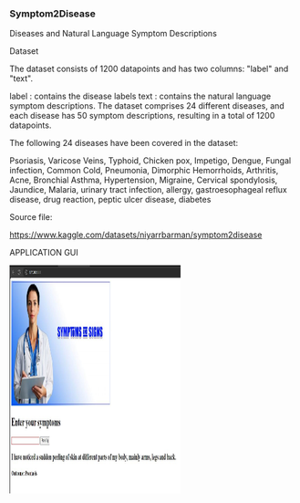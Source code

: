 ### Symptom2Disease

Diseases and Natural Language Symptom Descriptions

Dataset

The dataset consists of 1200 datapoints and has two columns: "label" and "text".

label : contains the disease labels
text : contains the natural language symptom descriptions.
The dataset comprises 24 different diseases, and each disease has 50 symptom descriptions, resulting in a total of 1200 datapoints.

The following 24 diseases have been covered in the dataset:

Psoriasis, Varicose Veins, Typhoid, Chicken pox, Impetigo, Dengue, Fungal infection, Common Cold, Pneumonia, Dimorphic Hemorrhoids, Arthritis, Acne, Bronchial Asthma, Hypertension, Migraine, Cervical spondylosis, Jaundice, Malaria, urinary tract infection, allergy, gastroesophageal reflux disease, drug reaction, peptic ulcer disease, diabetes

Source file:

https://www.kaggle.com/datasets/niyarrbarman/symptom2disease



APPLICATION GUI

<img src="https://github.com/proteus21/NLP/blob/main/02_Disease_Detection_from_Symptoms/APP/GUI/Symptoms.JPG?raw=true" width="300" height ="400">



